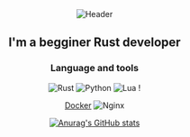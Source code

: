 <div align="center">
  <img src="https://github.com/Leqort/leqort/blob/main/assets/0126.gif" alt="Header" />

## I'm a begginer Rust developer

### Language and tools

![Rust](https://img.shields.io/badge/-Rust-090909?style=for-the-badge&logo=rust&logoColor=ffffff) ![Python](https://img.shields.io/badge/-Python-090909?style=for-the-badge&logo=python) ![Lua](https://img.shields.io/badge/-Lua-090909?style=for-the-badge&logo=lua&logoColor=blue) !

[Docker](https://img.shields.io/badge/-docker-090909?style=for-the-badge&logo=docker&logoColor=blue) ![Nginx](https://img.shields.io/badge/-Nginx-090909?style=for-the-badge&logo=nginx&logoColor=green)

[![Anurag's GitHub stats](https://github-readme-stats.vercel.app/api?username=leqort&show_icons=true&theme=dark)](https://github.com/anuraghazra/github-readme-stats)
</div>